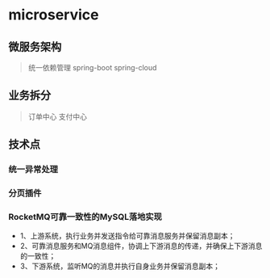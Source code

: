 # microservice
## 微服务架构
> 统一依赖管理
> spring-boot
> spring-cloud
## 业务拆分
> 订单中心
> 支付中心
## 技术点
### 统一异常处理
### 分页插件
### RocketMQ可靠一致性的MySQL落地实现
* 1、上游系统，执行业务并发送指令给可靠消息服务并保留消息副本；
* 2、可靠消息服务和MQ消息组件，协调上下游消息的传递，并确保上下游消息的一致性；
* 3、下游系统，监听MQ的消息并执行自身业务并保留消息副本；